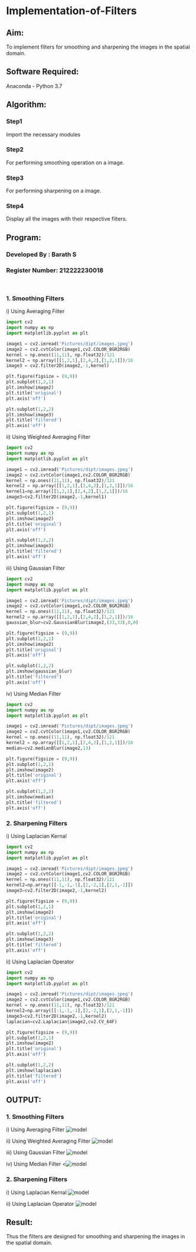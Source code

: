 # Implementation-of-Filters
## Aim:
To implement filters for smoothing and sharpening the images in the spatial domain.

## Software Required:
Anaconda - Python 3.7

## Algorithm:
### Step1
Import the necessary modules 

### Step2
For performing smoothing operation on a image.

### Step3
For performing sharpening on a image.

### Step4
Display all the images with their respective filters.

## Program:
### Developed By   : Barath S
### Register Number: 212222230018
</br>

### 1. Smoothing Filters

i) Using Averaging Filter
```python
import cv2
import numpy as np
import matplotlib.pyplot as plt

image1 = cv2.imread('Pictures/dipt/images.jpeg')
image2 = cv2.cvtColor(image1,cv2.COLOR_BGR2RGB)
kernel = np.ones((11,11), np.float32)/121
kernel2 = np.array([[1,2,1],[2,4,2],[1,2,1]])/16
image3 = cv2.filter2D(image2,-1,kernel)

plt.figure(figsize = (9,9))
plt.subplot(1,2,1)
plt.imshow(image2)
plt.title('original')
plt.axis('off')

plt.subplot(1,2,2)
plt.imshow(image3)
plt.title('filtered')
plt.axis('off')
```

ii) Using Weighted Averaging Filter
```Python
import cv2
import numpy as np
import matplotlib.pyplot as plt

image1 = cv2.imread('Pictures/dipt/images.jpeg')
image2 = cv2.cvtColor(image1,cv2.COLOR_BGR2RGB)
kernel = np.ones((11,11), np.float32)/121
kernel2 = np.array([[1,2,1],[2,4,2],[1,2,1]])/16
kernel1=np.array([[1,2,1],[2,4,2],[1,2,1]])/16
image3=cv2.filter2D(image2,-1,kernel1)

plt.figure(figsize = (9,9))
plt.subplot(1,2,1)
plt.imshow(image2)
plt.title('original')
plt.axis('off')

plt.subplot(1,2,2)
plt.imshow(image3)
plt.title('filtered')
plt.axis('off')
```
iii) Using Gaussian Filter
```Python
import cv2
import numpy as np
import matplotlib.pyplot as plt

image1 = cv2.imread('Pictures/dipt/images.jpeg')
image2 = cv2.cvtColor(image1,cv2.COLOR_BGR2RGB)
kernel = np.ones((11,11), np.float32)/121
kernel2 = np.array([[1,2,1],[2,4,2],[1,2,1]])/16
gaussian_blur=cv2.GaussianBlur(image2,(33,33),0,0)

plt.figure(figsize = (9,9))
plt.subplot(1,2,1)
plt.imshow(image2)
plt.title('original')
plt.axis('off')

plt.subplot(1,2,2)
plt.imshow(gaussian_blur)
plt.title('filtered')
plt.axis('off')
```

iv) Using Median Filter
```Python
import cv2
import numpy as np
import matplotlib.pyplot as plt

image1 = cv2.imread('Pictures/dipt/images.jpeg')
image2 = cv2.cvtColor(image1,cv2.COLOR_BGR2RGB)
kernel = np.ones((11,11), np.float32)/121
kernel2 = np.array([[1,2,1],[2,4,2],[1,2,1]])/16
median=cv2.medianBlur(image2,13)

plt.figure(figsize = (9,9))
plt.subplot(1,2,1)
plt.imshow(image2)
plt.title('original')
plt.axis('off')

plt.subplot(1,2,2)
plt.imshow(median)
plt.title('filtered')
plt.axis('off')
```

### 2. Sharpening Filters
i) Using Laplacian Kernal
```Python
import cv2
import numpy as np
import matplotlib.pyplot as plt

image1 = cv2.imread('Pictures/dipt/images.jpeg')
image2 = cv2.cvtColor(image1,cv2.COLOR_BGR2RGB)
kernel = np.ones((11,11), np.float32)/121
kernel2=np.array([[-1,-1,-1],[2,-2,1],[2,1,-1]])
image3=cv2.filter2D(image2,-1,kernel2)

plt.figure(figsize = (9,9))
plt.subplot(1,2,1)
plt.imshow(image2)
plt.title('original')
plt.axis('off')

plt.subplot(1,2,2)
plt.imshow(image3)
plt.title('filtered')
plt.axis('off')
```
ii) Using Laplacian Operator
```Python
import cv2
import numpy as np
import matplotlib.pyplot as plt

image1 = cv2.imread('Pictures/dipt/images.jpeg')
image2 = cv2.cvtColor(image1,cv2.COLOR_BGR2RGB)
kernel = np.ones((11,11), np.float32)/121
kernel2=np.array([[-1,-1,-1],[2,-2,1],[2,1,-1]])
image3=cv2.filter2D(image2,-1,kernel2)
laplacian=cv2.Laplacian(image2,cv2.CV_64F)

plt.figure(figsize = (9,9))
plt.subplot(1,2,1)
plt.imshow(image2)
plt.title('original')
plt.axis('off')

plt.subplot(1,2,2)
plt.imshow(laplacian)
plt.title('filtered')
plt.axis('off')
```

## OUTPUT:
### 1. Smoothing Filters


i) Using Averaging Filter
![model](out1.png)

ii) Using Weighted Averaging Filter
![model](out2.png)

iii) Using Gaussian Filter
![model](out3.png)

iv) Using Median Filter
<![model](out4.png)

### 2. Sharpening Filters


i) Using Laplacian Kernal
![model](out5.png)

ii) Using Laplacian Operator
![model](out6.png)

## Result:
Thus the filters are designed for smoothing and sharpening the images in the spatial domain.
